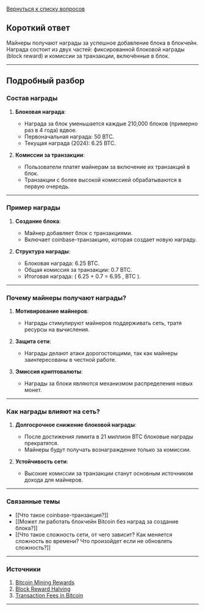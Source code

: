 [Вернуться к списку вопросов](3.%20Список%20вопросов)
## Короткий ответ

Майнеры получают награды за успешное добавление блока в блокчейн. Награда состоит из двух частей: фиксированной блоковой награды (block reward) и комиссии за транзакции, включённые в блок.

---

## Подробный разбор

### Состав награды

1. **Блоковая награда**:
   - Награда за блок уменьшается каждые 210,000 блоков (примерно раз в 4 года) вдвое.
   - Первоначальная награда: 50 BTC.
   - Текущая награда (2024): 6.25 BTC.

2. **Комиссии за транзакции**:
   - Пользователи платят майнерам за включение их транзакций в блок.
   - Транзакции с более высокой комиссией обрабатываются в первую очередь.

---

### Пример награды

1. **Создание блока**:
   - Майнер добавляет блок с транзакциями.
   - Включает coinbase-транзакцию, которая создает новую награду.

2. **Структура награды**:
   - Блоковая награда: 6.25 BTC.
   - Общая комиссия за транзакции: 0.7 BTC.
   - Итоговая награда: \( 6.25 + 0.7 = 6.95 \, BTC \).

---

### Почему майнеры получают награды?

1. **Мотивирование майнеров**:
   - Награды стимулируют майнеров поддерживать сеть, тратя ресурсы на вычисления.

2. **Защита сети**:
   - Награды делают атаки дорогостоящими, так как майнеры заинтересованы в честной работе.

3. **Эмиссия криптовалюты**:
   - Награды за блоки являются механизмом распределения новых монет.

---

### Как награды влияют на сеть?

1. **Долгосрочное снижение блоковой награды**:
   - После достижения лимита в 21 миллион BTC блоковые награды прекратятся.
   - Майнеры будут получать вознаграждение только за комиссии.

2. **Устойчивость сети**:
   - Высокие комиссии за транзакции станут основным источником дохода для майнеров.

---

### Связанные темы

- [[Что такое coinbase-транзакция?]]
- [[Может ли работать блокчейн Bitcoin без наград за создание блока?]]
- [[Что такое сложность сети, от чего зависит? Как меняется сложность во времени? Что произойдет если не обновлять сложность?]]

---

### Источники

1. [Bitcoin Mining Rewards](https://bitcoin.org/en/how-it-works)
2. [Block Reward Halving](https://en.bitcoin.it/wiki/Controlled_supply)
3. [Transaction Fees in Bitcoin](https://www.coindesk.com/learn/what-are-bitcoin-transaction-fees/)

---